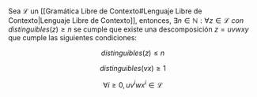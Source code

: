 Sea $\mathscr{L}$ un [[Gramática Libre de Contexto#Lenguaje Libre de Contexto|Lenguaje Libre de Contexto]], entonces, $\exists n \in \mathbb{N} : \forall z \in \mathscr{L} \textit{ con } distinguibles(z) \geq n$ se cumple que existe una descomposición $z=uvwxy$ que cumple las siguientes condiciones:

$$\tag{1} distinguibles(z) \leq n$$

$$\tag{2} distinguibles(vx) \geq 1$$

$$\tag{3} \forall i \geq 0, uv^iwx^i \in \mathscr{L}$$
